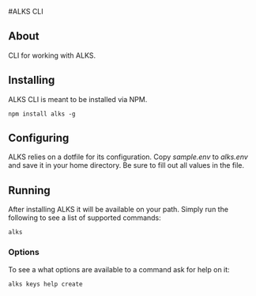 #ALKS CLI

## About
CLI for working with ALKS.

## Installing

ALKS CLI is meant to be installed via NPM.

    npm install alks -g

## Configuring

ALKS relies on a dotfile for its configuration. Copy *sample.env* to *alks.env* and save it in your home directory. Be sure to fill out all values in the file.

## Running

After installing ALKS it will be available on your path. Simply run the following to see a list of supported commands:

    alks

### Options

To see a what options are available to a command ask for help on it:

    alks keys help create